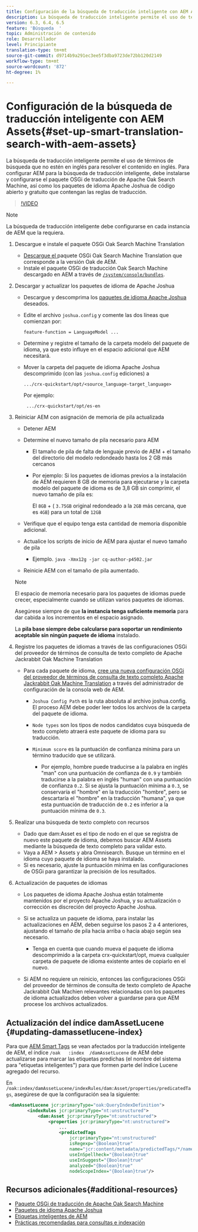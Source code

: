 ```yaml
---
title: Configuración de la búsqueda de traducción inteligente con AEM Assets
description: La búsqueda de traducción inteligente permite el uso de términos de búsqueda que no estén en inglés para resolver el contenido en inglés. Para configurar AEM para la búsqueda de traducción inteligente, debe instalarse y configurarse el paquete OSGi de traducción de Apache Oak Search Machine, así como los paquetes de idioma Apache Joshua de código abierto y gratuito que contengan las reglas de traducción.
version: 6.3, 6.4, 6.5
feature: 'Búsqueda  '
topic: Administración de contenido
role: Desarrollador
level: Principiante
translation-type: tm+mt
source-git-commit: d9714b9a291ec3ee5f3dba9723de72bb120d2149
workflow-type: tm+mt
source-wordcount: '872'
ht-degree: 1%

---
```



# Configuración de la búsqueda de traducción inteligente con AEM Assets{#set-up-smart-translation-search-with-aem-assets}

La búsqueda de traducción inteligente permite el uso de términos de búsqueda que no estén en inglés para resolver el contenido en inglés. Para configurar AEM para la búsqueda de traducción inteligente, debe instalarse y configurarse el paquete OSGi de traducción de Apache Oak Search Machine, así como los paquetes de idioma Apache Joshua de código abierto y gratuito que contengan las reglas de traducción.

>[!VIDEO](https://video.tv.adobe.com/v/21291/?quality=9&learn=on)

>[!NOTE]
>
>La búsqueda de traducción inteligente debe configurarse en cada instancia de AEM que la requiera.

1. Descargue e instale el paquete OSGi Oak Search Machine Translation
   * [Descargue el ](https://search.maven.org/#search%7Cgav%7C1%7Cg%3A%22org.apache.jackrabbit%22%20AND%20a%3A%22oak-search-mt%22) paquete OSGi Oak Search Machine Translation que corresponde a la versión Oak de AEM.
   * Instale el paquete OSGi de traducción Oak Search Machine descargado en AEM a través de [ `/system/console/bundles`](http://localhost:4502/system/console/bundles).

2. Descargar y actualizar los paquetes de idioma de Apache Joshua
   * Descargue y descomprima los [paquetes de idioma Apache Joshua](https://cwiki.apache.org/confluence/display/JOSHUA/Language+Packs) deseados.
   * Edite el archivo `joshua.config` y comente las dos líneas que comienzan por:

      ```
      feature-function = LanguageModel ...
      ```

   * Determine y registre el tamaño de la carpeta modelo del paquete de idioma, ya que esto influye en el espacio adicional que AEM necesitará.
   * Mover la carpeta del paquete de idioma Apache Joshua descomprimido (con las `joshua.config` ediciones) a

      ```
      .../crx-quickstart/opt/<source_language-target_language>
      ```

      Por ejemplo:

      ```
       .../crx-quickstart/opt/es-en
      ```

3. Reiniciar AEM con asignación de memoria de pila actualizada
   * Detener AEM
   * Determine el nuevo tamaño de pila necesario para AEM

      * El tamaño de pila de falta de lenguaje previo de AEM + el tamaño del directorio del modelo redondeado hasta los 2 GB más cercanos
      * Por ejemplo: Si los paquetes de idiomas previos a la instalación de AEM requieren 8 GB de memoria para ejecutarse y la carpeta modelo del paquete de idioma es de 3,8 GB sin comprimir, el nuevo tamaño de pila es:

         El `8GB` + ( `3.75GB` original redondeado a la `2GB` más cercana, que es `4GB`) para un total de `12GB`
   * Verifique que el equipo tenga esta cantidad de memoria disponible adicional.
   * Actualice los scripts de inicio de AEM para ajustar el nuevo tamaño de pila

      * Ejemplo. `java -Xmx12g -jar cq-author-p4502.jar`
   * Reinicie AEM con el tamaño de pila aumentado.

   >[!NOTE]
   >
   >El espacio de memoria necesario para los paquetes de idiomas puede crecer, especialmente cuando se utilizan varios paquetes de idiomas.
   >
   >
   >Asegúrese siempre de que **la instancia tenga suficiente memoria** para dar cabida a los incrementos en el espacio asignado.
   >
   >
   >La **pila base siempre debe calcularse para soportar un rendimiento aceptable sin ningún paquete de idioma** instalado.

4. Registre los paquetes de idiomas a través de las configuraciones OSGi del proveedor de términos de consulta de texto completo de Apache Jackrabbit Oak Machine Translation

   * Para cada paquete de idioma, [cree una nueva configuración OSGi del proveedor de términos de consulta de texto completo Apache Jackrabbit Oak Machine Translation](http://localhost:4502/system/console/configMgr/org.apache.jackrabbit.oak.plugins.index.mt.MTFulltextQueryTermsProviderFactory) a través del administrador de configuración de la consola web de AEM.

      * `Joshua Config Path` es la ruta absoluta al archivo joshua.config. El proceso AEM debe poder leer todos los archivos de la carpeta del paquete de idioma.
      * `Node types` son los tipos de nodos candidatos cuya búsqueda de texto completo atraerá este paquete de idioma para su traducción.
      * `Minimum score` es la puntuación de confianza mínima para un término traducido que se utilizará.

         * Por ejemplo, hombre puede traducirse a la palabra en inglés &quot;man&quot; con una puntuación de confianza de `0.9` y también traducirse a la palabra en inglés &quot;human&quot; con una puntuación de confianza `0.2`. Si se ajusta la puntuación mínima a `0.3`, se conservaría el &quot;hombre&quot; en la traducción &quot;hombre&quot;, pero se descartaría el &quot;hombre&quot; en la traducción &quot;humana&quot;, ya que esta puntuación de traducción de `0.2` es inferior a la puntuación mínima de `0.3`.

5. Realizar una búsqueda de texto completo con recursos
   * Dado que dam:Asset es el tipo de nodo en el que se registra de nuevo este paquete de idioma, debemos buscar AEM Assets mediante la búsqueda de texto completo para validar esto.
   * Vaya a AEM > Assets y abra Omnisearch. Busque un término en el idioma cuyo paquete de idioma se haya instalado.
   * Si es necesario, ajuste la puntuación mínima en las configuraciones de OSGi para garantizar la precisión de los resultados.

6. Actualización de paquetes de idiomas
   * Los paquetes de idioma Apache Joshua están totalmente mantenidos por el proyecto Apache Joshua, y su actualización o corrección es discreción del proyecto Apache Joshua.
   * Si se actualiza un paquete de idioma, para instalar las actualizaciones en AEM, deben seguirse los pasos 2 a 4 anteriores, ajustando el tamaño de pila hacia arriba o hacia abajo según sea necesario.

      * Tenga en cuenta que cuando mueva el paquete de idioma descomprimido a la carpeta crx-quickstart/opt, mueva cualquier carpeta de paquete de idioma existente antes de copiarlo en el nuevo.
   * Si AEM no requiere un reinicio, entonces las configuraciones OSGi del proveedor de términos de consulta de texto completo de Apache Jackrabbit Oak Machien relevantes relacionadas con los paquetes de idioma actualizados deben volver a guardarse para que AEM procese los archivos actualizados.


## Actualización del índice damAssetLucene {#updating-damassetlucene-index}

Para que [AEM Smart Tags](https://helpx.adobe.com/experience-manager/6-3/assets/using/touch-ui-smart-tags.html) se vean afectados por la traducción inteligente de AEM, el índice `/oak   :index  /damAssetLucene` de AEM debe actualizarse para marcar las etiquetas predichas (el nombre del sistema para &quot;etiquetas inteligentes&quot;) para que formen parte del índice Lucene agregado del recurso.

En `/oak:index/damAssetLucene/indexRules/dam:Asset/properties/predicatedTags`, asegúrese de que la configuración sea la siguiente:

```xml
 <damAssetLucene jcr:primaryType="oak:QueryIndexDefinition">
        <indexRules jcr:primaryType="nt:unstructured">
            <dam:Asset jcr:primaryType="nt:unstructured">
                <properties jcr:primaryType="nt:unstructured">
                    ...
                    <predictedTags
                        jcr:primaryType="nt:unstructured"
                        isRegexp="{Boolean}true"
                        name="jcr:content/metadata/predictedTags/*/name"
                        useInSpellheck="{Boolean}true"
                        useInSuggest="{Boolean}true"
                        analyzed="{Boolean}true"
                        nodeScopeIndex="{Boolean}true"/>
```

## Recursos adicionales{#additional-resources}

* [Paquete OSGi de traducción de Apache Oak Search Machine](https://search.maven.org/#search%7Cgav%7C1%7Cg%3A%22org.apache.jackrabbit%22%20AND%20a%3A%22oak-search-mt%22)
* [Paquetes de idioma Apache Joshua](https://cwiki.apache.org/confluence/display/JOSHUA/Language+Packs)
* [Etiquetas inteligentes de AEM](https://helpx.adobe.com/experience-manager/6-3/assets/using/touch-ui-smart-tags.html)
* [Prácticas recomendadas para consultas e indexación](https://helpx.adobe.com/experience-manager/6-5/sites/deploying/using/best-practices-for-queries-and-indexing.html)